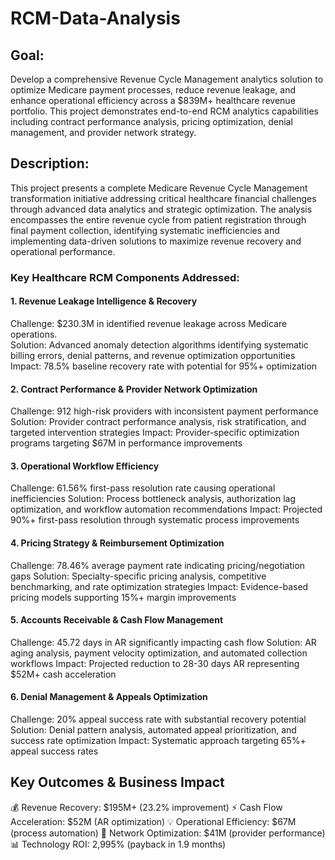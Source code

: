 # RCM-Data-Analysis


## Goal:

Develop a comprehensive Revenue Cycle Management analytics solution to optimize Medicare payment processes, reduce revenue leakage, and enhance operational efficiency across a $839M+ healthcare revenue portfolio. This project demonstrates end-to-end RCM analytics capabilities including contract performance analysis, pricing optimization, denial management, and provider network strategy.

## Description:

This project presents a complete Medicare Revenue Cycle Management transformation initiative addressing critical healthcare financial challenges through advanced data analytics and strategic optimization. The analysis encompasses the entire revenue cycle from patient registration through final payment collection, identifying systematic inefficiencies and implementing data-driven solutions to maximize revenue recovery and operational performance.

### Key Healthcare RCM Components Addressed:

#### 1. Revenue Leakage Intelligence & Recovery

Challenge: $230.3M in identified revenue leakage across Medicare operations.<br>
Solution: Advanced anomaly detection algorithms identifying systematic billing errors, denial patterns, and revenue optimization opportunities<br>
Impact: 78.5% baseline recovery rate with potential for 95%+ optimization

#### 2. Contract Performance & Provider Network Optimization
Challenge: 912 high-risk providers with inconsistent payment performance
Solution: Provider contract performance analysis, risk stratification, and targeted intervention strategies
Impact: Provider-specific optimization programs targeting $67M in performance improvements

#### 3. Operational Workflow Efficiency
Challenge: 61.56% first-pass resolution rate causing operational inefficiencies
Solution: Process bottleneck analysis, authorization lag optimization, and workflow automation recommendations
Impact: Projected 90%+ first-pass resolution through systematic process improvements

#### 4. Pricing Strategy & Reimbursement Optimization
Challenge: 78.46% average payment rate indicating pricing/negotiation gaps
Solution: Specialty-specific pricing analysis, competitive benchmarking, and rate optimization strategies
Impact: Evidence-based pricing models supporting 15%+ margin improvements

#### 5. Accounts Receivable & Cash Flow Management
Challenge: 45.72 days in AR significantly impacting cash flow
Solution: AR aging analysis, payment velocity optimization, and automated collection workflows
Impact: Projected reduction to 28-30 days AR representing $52M+ cash acceleration

#### 6. Denial Management & Appeals Optimization
Challenge: 20% appeal success rate with substantial recovery potential
Solution: Denial pattern analysis, automated appeal prioritization, and success rate optimization
Impact: Systematic approach targeting 65%+ appeal success rates

## Key Outcomes & Business Impact
💰 Revenue Recovery: $195M+ (23.2% improvement)
⚡ Cash Flow Acceleration: $52M (AR optimization)
💡 Operational Efficiency: $67M (process automation)
🎯 Network Optimization: $41M (provider performance)
📊 Technology ROI: 2,995% (payback in 1.9 months)
